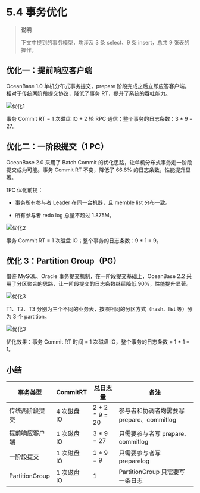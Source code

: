 # 5.4 事务优化

> **说明**
>
> 下文中提到的事务模型，均涉及 3 条 select、9 条 insert，总共 9 张表的操作。

## 优化一：提前响应客户端

OceanBase 1.0 单机分布式事务提交，prepare 阶段完成之后立即应答客户端。相对于传统两阶段提交协议，降低了事务 RT，提升了系统的吞吐能力。

![优化1](https://obbusiness-private.oss-cn-shanghai.aliyuncs.com/doc/img/kernel-advanced/V1.0.0/zh-CN/5.transaction-engine/4.transaction-commit-01.png)

事务 Commit RT = 1 次磁盘 IO + 2 轮 RPC 通信；整个事务的日志条数：3 * 9 = 27。

## 优化二：一阶段提交（1 PC）

OceanBase 2.0 采用了 Batch Commit 的优化思路，让单机分布式事务走一阶段提交成为可能。事务 Commit RT 不变，降低了 66.6% 的日志条数，性能提升显著。

1PC 优化前提：

* 事务所有参与者 Leader 在同一台机器，且 memble list 分布一致。

* 所有参与者 redo log 总量不超过 1.875M。

![优化2](https://obbusiness-private.oss-cn-shanghai.aliyuncs.com/doc/img/kernel-advanced/V1.0.0/zh-CN/5.transaction-engine/5.transaction-optimization-02.png)

事务 Commit RT = 1 次磁盘 IO；整个事务的日志条数：9 * 1 = 9。

## 优化 3：Partition Group（PG）

借鉴 MySQL、Oracle 事务提交机制，在一阶段提交基础上，OceanBase 2.2 采用了分区聚合的思路，让一阶段提交的日志条数继续降低 90%，性能提升显著。

![优化3](https://obbusiness-private.oss-cn-shanghai.aliyuncs.com/doc/img/kernel-advanced/V1.0.0/zh-CN/5.transaction-engine/5.transaction-optimization-03.png)

T1、T2、T3 分别为三个不同的业务表，按照相同的分区方式（hash、list 等）分为 3 个 partition。

![优化3](https://obbusiness-private.oss-cn-shanghai.aliyuncs.com/doc/img/kernel-advanced/V1.0.0/zh-CN/5.transaction-engine/5.transaction-optimization-04.png)

优化效果：事务 Commit RT 时间 = 1 次磁盘 IO，整个事务的日志条数 = 1 * 1 = 1。

## 小结

|  事务类型       |  CommitRT  |  总日志量   |   备注                                |
|----------------|------------|------------|---------------------------------------|
| 传统两阶段提交  | 4 次磁盘 IO | 2 + 2 * 9 = 20    | 参与者和协调者均需要写 prepare、commitlog |
| 提前响应客户端  | 1 次磁盘 IO | 3 * 9 = 27    | 只需要参与者写 prepare、commitlog        |
| 一阶段提交      | 1 次磁盘 IO | 1 * 9 = 9     | 只需要参与者写 preparelog               |
| PartitionGroup | 1 次磁盘 IO | 1           | PartitionGroup 只需要写一条日志         |
